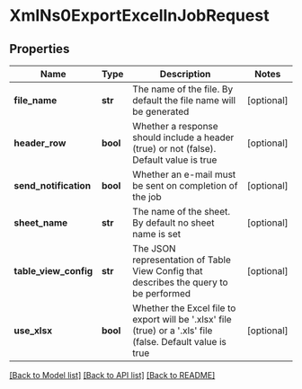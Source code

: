 # XmlNs0ExportExcelInJobRequest

## Properties
Name | Type | Description | Notes
------------ | ------------- | ------------- | -------------
**file_name** | **str** | The name of the file. By default the file name will be generated | [optional] 
**header_row** | **bool** | Whether a response should include a header (true) or not (false). Default value is true | [optional] 
**send_notification** | **bool** | Whether an e-mail must be sent on completion of the job | [optional] 
**sheet_name** | **str** | The name of the sheet. By default no sheet name is set | [optional] 
**table_view_config** | **str** | The JSON representation of Table View Config that describes the query to be performed | [optional] 
**use_xlsx** | **bool** | Whether the Excel file to export will be &#39;.xlsx&#39; file (true) or a &#39;.xls&#39; file (false. Default value is true | [optional] 

[[Back to Model list]](../README.md#documentation-for-models) [[Back to API list]](../README.md#documentation-for-api-endpoints) [[Back to README]](../README.md)


